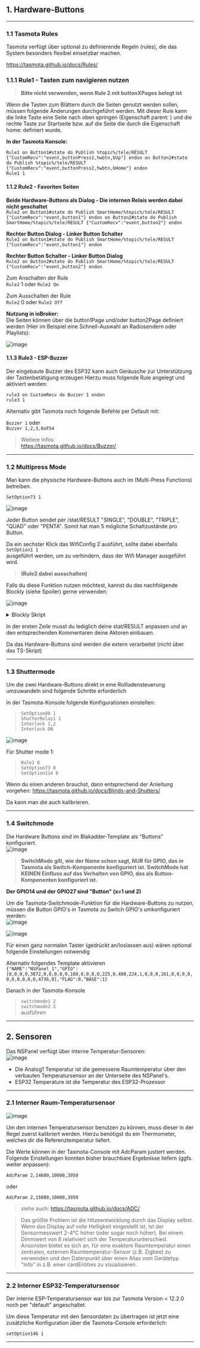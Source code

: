 ## 1. Hardware-Buttons

***

### 1.1  Tasmota Rules
Tasmota verfügt über optional zu definierende Regeln (rules), die das System besonders flexibel einsetzbar machen.

https://tasmota.github.io/docs/Rules/


### 1.1.1 Rule1 - Tasten zum navigieren nutzen
> **Bitte nicht verwenden, wenn Rule 2 mit buttonXPages belegt ist**  

Wenn die Tasten zum Blättern durch die Seiten genutzt werden sollen, müssen folgende Änderungen durchgeführt werden. Mit dieser Rule kann die linke Taste eine Seite nach oben springen (Eigenschaft parent: ) und die rechte Taste zur Startseite bzw. auf die Seite die durch die Eigenschaft home: definiert wurde.

**In der Tasmota Konsole:**
``` 
Rule1 on Button1#state do Publish %topic%/tele/RESULT {"CustomRecv":"event,buttonPress1,hwbtn,bUp"} endon on Button2#state do Publish %topic%/tele/RESULT {"CustomRecv":"event,buttonPress2,hwbtn,bHome"} endon
Rule1 1
``` 

#### 1.1.2    Rule2 - Favoriten Seiten

**Beide Hardware-Buttons als Dialog - Die internen Relais werden dabei nicht geschaltet**  
`Rule2 on Button1#state do Publish SmartHome/%topic%/tele/RESULT {"CustomRecv":"event,button1"} endon on Button2#state do Publish SmartHome/%topic%/tele/RESULT {"CustomRecv":"event,button2"} endon`  

**Rechter Button Dialog - Linker Button Schalter**  
`Rule2 on Button1#state do Publish SmartHome/%topic%/tele/RESULT {"CustomRecv":"event,button1"} endon`  

**Rechter Button Schalter - Linker Button Dialog**  
`Rule2 on Button2#state do Publish SmartHome/%topic%/tele/RESULT {"CustomRecv":"event,button2"} endon`  

Zum Anschalten der Rule  
`Rule2` 1 oder `Rule2 On`  

Zum Ausschalten der Rule  
`Rule2` 0 oder `Rule2 Off`  

**Nutzung in ioBroker:**  
Die Seiten können über die button1Page und/oder button2Page definiert werden (Hier im Beispiel eine Schnell-Auswahl an Radiosendern oder Playlists):  
 
![image](https://user-images.githubusercontent.com/102996011/189394576-f470cba5-0fe6-4a46-97f6-0cd6c48a613b.png)

#### 1.1.3    Rule3 - ESP-Buzzer 

Der eingebaute Buzzer des ESP32 kann auch Geräusche zur Unterstützung der Tastenbetätigung erzeugen Hierzu muss folgende Rule angelegt und aktiviert werden:  

`rule3 on CustomRecv do Buzzer 1 endon`  
`rule3 1`  

Alternativ gibt Tasmota noch folgende Befehle per Default mit:  

`Buzzer 1`
oder  
`Buzzer 1,2,3,0xF54`  

> Weitere Infos:  
> https://tasmota.github.io/docs/Buzzer/

***

### 1.2  Multipress Mode

Man kann die physische Hardware-Buttons auch im (Multi-Press Functions) betreiben.  

`SetOption73 1`  

![image](https://user-images.githubusercontent.com/102996011/189387787-664790aa-6db2-4322-98e3-6de77f4062fe.png)  

Jeder Button sendet per /stat/RESULT "SINGLE", "DOUBLE", "TRIPLE", "QUAD" oder "PENTA". Somit hat man 5 mögliche Schaltzustände pro Button.  

Da ein sechster Klick das WifiConfig 2 ausführt, sollte dabei ebenfalls  
`SetOption1 1`  
ausgeführt werden, um zu verhindern, dass der Wifi Manager ausgeführt wird.  

> **(Rule2 dabei ausschalten)**

Falls du diese Funktion nutzen möchtest, kannst du das nachfolgende Blockly (siehe Spoiler) gerne verwenden:  

![image](https://user-images.githubusercontent.com/102996011/189388435-a3c7177b-29ca-4808-a2a5-abde22ff4209.png) 

<details>
  <summary>Blockly Skript</summary>  

 ```
<xml xmlns="https://developers.google.com/blockly/xml">
  <variables>
    <variable id="$%h)IyP*A]i!w|o;@^u~">PanelResult</variable>
    <variable id="iG,DhTT3ntIL)6jkdBSx">Action</variable>
  </variables>
  <block type="on_ext" id="Z*WW:Hq=V/0/+D.7sBGj" x="88" y="63">
    <mutation xmlns="http://www.w3.org/1999/xhtml" items="1"></mutation>
    <field name="CONDITION">any</field>
    <field name="ACK_CONDITION"></field>
    <value name="OID0">
      <shadow type="field_oid" id="s?5LPlVoKvrW,Gf/,d6(">
        <field name="oid">default</field>
      </shadow>
      <block type="field_oid" id=";VZs-nq`+#GL`5jVspo^">
        <field name="oid">mqtt.0.SmartHome.NSPanel_1.stat.RESULT</field>
      </block>
    </value>
    <statement name="STATEMENT">
      <block type="variables_set" id="W*-eYA4LLj$WMX1vlx9+">
        <field name="VAR" id="$%h)IyP*A]i!w|o;@^u~">PanelResult</field>
        <value name="VALUE">
          <block type="convert_json2object" id="H}rYz*|_N_r:7lN6kRq)">
            <value name="VALUE">
              <block type="on_source" id="ks};I#sE9{y$Os12X3%`">
                <field name="ATTR">state.val</field>
              </block>
            </value>
          </block>
        </value>
        <next>
          <block type="controls_if" id="|e+,CBW1}SywJvnEFroP">
            <mutation elseif="1"></mutation>
            <value name="IF0">
              <block type="logic_compare" id="tkA^fRI!3FU^2Tiqlahc">
                <field name="OP">EQ</field>
                <value name="A">
                  <block type="text_getSubstring" id="k}-`K]@kua~8fg*?I[t#">
                    <mutation at1="true" at2="true"></mutation>
                    <field name="WHERE1">FROM_START</field>
                    <field name="WHERE2">FROM_START</field>
                    <value name="STRING">
                      <block type="on_source" id="qCOa@52xDIv4(R#:]Yzp">
                        <field name="ATTR">state.val</field>
                      </block>
                    </value>
                    <value name="AT1">
                      <block type="math_number" id="Ncm@lgRgVYVBF~^yWKRE">
                        <field name="NUM">3</field>
                      </block>
                    </value>
                    <value name="AT2">
                      <block type="math_number" id="Gov$3|Qrd91N~RUzWea=">
                        <field name="NUM">9</field>
                      </block>
                    </value>
                  </block>
                </value>
                <value name="B">
                  <block type="text" id="2~EGhvBs4KIPXXMcNVkx">
                    <field name="TEXT">Button1</field>
                  </block>
                </value>
              </block>
            </value>
            <statement name="DO0">
              <block type="variables_set" id="G!Z=C5KTj-Nl+XFa0RU_">
                <field name="VAR" id="iG,DhTT3ntIL)6jkdBSx">Action</field>
                <value name="VALUE">
                  <block type="get_attr" id="Ed}{-}B{X+obkb^Mmk8O">
                    <value name="PATH">
                      <shadow type="text">
                        <field name="TEXT">Button2.Action</field>
                      </shadow>
                      <block type="text" id="-XSmbNSLD2q^JU.3)[(^">
                        <field name="TEXT">Button1.Action</field>
                      </block>
                    </value>
                    <value name="OBJECT">
                      <block type="variables_get" id="-%8e}:rqW1kj_iUDQyyf">
                        <field name="VAR" id="$%h)IyP*A]i!w|o;@^u~">PanelResult</field>
                      </block>
                    </value>
                  </block>
                </value>
                <next>
                  <block type="controls_if" id="729?J2a__sAP*2PmMN2%">
                    <mutation elseif="4"></mutation>
                    <value name="IF0">
                      <block type="logic_compare" id="u9lV/l]c1,yVRl3(21(L">
                        <field name="OP">EQ</field>
                        <value name="A">
                          <block type="variables_get" id="kG0ARQ1j%HKz(I=l}`:P">
                            <field name="VAR" id="iG,DhTT3ntIL)6jkdBSx">Action</field>
                          </block>
                        </value>
                        <value name="B">
                          <block type="text" id="v?m}nM1~E8zR0,Ja+if+">
                            <field name="TEXT">SINGLE</field>
                          </block>
                        </value>
                      </block>
                    </value>
                    <statement name="DO0">
                      <block type="comment" id="iqFwhe!^P0z9-W9D[tyh">
                        <field name="COMMENT">Schalte etwas: Button1 1x gedrückt</field>
                        <next>
                          <block type="debug" id="F22M/f@lJ_xQ$t2#QW[#">
                            <field name="Severity">log</field>
                            <value name="TEXT">
                              <shadow type="text">
                                <field name="TEXT">Button</field>
                              </shadow>
                              <block type="text" id="?r3.Wy5c@$3DxmvbIGr}">
                                <field name="TEXT">Button1 SINGLE wurde gedrückt</field>
                              </block>
                            </value>
                          </block>
                        </next>
                      </block>
                    </statement>
                    <value name="IF1">
                      <block type="logic_compare" id="[Vpq7B,RWb4k)Bhwq{nh">
                        <field name="OP">EQ</field>
                        <value name="A">
                          <block type="variables_get" id="|Whz!$I5#Iym52Pg8N?p">
                            <field name="VAR" id="iG,DhTT3ntIL)6jkdBSx">Action</field>
                          </block>
                        </value>
                        <value name="B">
                          <block type="text" id="~f_cI8hrs;I)wJ-S.G3r">
                            <field name="TEXT">DOUBLE</field>
                          </block>
                        </value>
                      </block>
                    </value>
                    <statement name="DO1">
                      <block type="comment" id="D;PPB54t87N)%F{.hQAx">
                        <field name="COMMENT">Schalte etwas: Button1 2x gedrückt</field>
                        <next>
                          <block type="debug" id="xoG/r3;33`8/j$QeZHW5">
                            <field name="Severity">log</field>
                            <value name="TEXT">
                              <shadow type="text">
                                <field name="TEXT">Button</field>
                              </shadow>
                              <block type="text" id="9PgW|#6f8``brbWQM9q7">
                                <field name="TEXT">Button1 DOUBLE wurde gedrückt</field>
                              </block>
                            </value>
                          </block>
                        </next>
                      </block>
                    </statement>
                    <value name="IF2">
                      <block type="logic_compare" id="t)8drGw=u/q0Pl+ul^43">
                        <field name="OP">EQ</field>
                        <value name="A">
                          <block type="variables_get" id="-lf~?Q^H8o}J:cf@I5aN">
                            <field name="VAR" id="iG,DhTT3ntIL)6jkdBSx">Action</field>
                          </block>
                        </value>
                        <value name="B">
                          <block type="text" id="Z!={5~.hF?V-NFw73|BL">
                            <field name="TEXT">TRIPLE</field>
                          </block>
                        </value>
                      </block>
                    </value>
                    <statement name="DO2">
                      <block type="comment" id="xjdh~X8eM8ab/a/JuIM/">
                        <field name="COMMENT">Schalte etwas: Button1 3x gedrückt</field>
                        <next>
                          <block type="debug" id="n$kU%^k3$wHN/L**K=jA">
                            <field name="Severity">log</field>
                            <value name="TEXT">
                              <shadow type="text">
                                <field name="TEXT">Button</field>
                              </shadow>
                              <block type="text" id="SA^R/OJX#a7JDhE7LwL[">
                                <field name="TEXT">Button1 TRIPLE wurde gedrückt</field>
                              </block>
                            </value>
                          </block>
                        </next>
                      </block>
                    </statement>
                    <value name="IF3">
                      <block type="logic_compare" id="ZCUeBK[Sc08KKQVMF)tC">
                        <field name="OP">EQ</field>
                        <value name="A">
                          <block type="variables_get" id=":Jlhv9(rM!D5H*eM|Gw-">
                            <field name="VAR" id="iG,DhTT3ntIL)6jkdBSx">Action</field>
                          </block>
                        </value>
                        <value name="B">
                          <block type="text" id="6NH!g[HN7f=7_q%U10M!">
                            <field name="TEXT">QUAD</field>
                          </block>
                        </value>
                      </block>
                    </value>
                    <statement name="DO3">
                      <block type="comment" id="77*X9-*|mO]|P0$Jw=K`">
                        <field name="COMMENT">Schalte etwas: Button1 4x gedrückt</field>
                        <next>
                          <block type="debug" id="qE@`G.#9s!UAtrlMJ/yi">
                            <field name="Severity">log</field>
                            <value name="TEXT">
                              <shadow type="text">
                                <field name="TEXT">Button</field>
                              </shadow>
                              <block type="text" id="G:19{lKn)m`B!x(NUx5S">
                                <field name="TEXT">Button1 QUAD wurde gedrückt</field>
                              </block>
                            </value>
                          </block>
                        </next>
                      </block>
                    </statement>
                    <value name="IF4">
                      <block type="logic_compare" id="fz#2[~sK=iF%wd=4`hB,">
                        <field name="OP">EQ</field>
                        <value name="A">
                          <block type="variables_get" id="ROFyrrPZn5KJg7?Hs),Z">
                            <field name="VAR" id="iG,DhTT3ntIL)6jkdBSx">Action</field>
                          </block>
                        </value>
                        <value name="B">
                          <block type="text" id="a]-o=$vOr9JDr(T!#SmL">
                            <field name="TEXT">PENTA</field>
                          </block>
                        </value>
                      </block>
                    </value>
                    <statement name="DO4">
                      <block type="comment" id="fxPE82.Ci3L`ME=X3nl|">
                        <field name="COMMENT">Schalte etwas: Button1 5x gedrückt</field>
                        <next>
                          <block type="debug" id="7GbZ650het?k*+CCO:nr">
                            <field name="Severity">log</field>
                            <value name="TEXT">
                              <shadow type="text">
                                <field name="TEXT">Button</field>
                              </shadow>
                              <block type="text" id="*[}-a1hl?2pc^*@4E*hI">
                                <field name="TEXT">Button1 PENTA wurde gedrückt</field>
                              </block>
                            </value>
                          </block>
                        </next>
                      </block>
                    </statement>
                  </block>
                </next>
              </block>
            </statement>
            <value name="IF1">
              <block type="logic_compare" id="8Ev:iPPfN3B?L^Q]oOIc">
                <field name="OP">EQ</field>
                <value name="A">
                  <block type="text_getSubstring" id="xx:q0nC7,q8A8~v?PC#s">
                    <mutation at1="true" at2="true"></mutation>
                    <field name="WHERE1">FROM_START</field>
                    <field name="WHERE2">FROM_START</field>
                    <value name="STRING">
                      <block type="on_source" id="JWC4m9/7dS^!]+xQ-I0Y">
                        <field name="ATTR">state.val</field>
                      </block>
                    </value>
                    <value name="AT1">
                      <block type="math_number" id="k7=j)18I6TmB%)upvAVJ">
                        <field name="NUM">3</field>
                      </block>
                    </value>
                    <value name="AT2">
                      <block type="math_number" id=",EKn%h/uX3}ZjCvmW1KE">
                        <field name="NUM">9</field>
                      </block>
                    </value>
                  </block>
                </value>
                <value name="B">
                  <block type="text" id="Uuj{UrX@-3nNjw{n!H/@">
                    <field name="TEXT">Button2</field>
                  </block>
                </value>
              </block>
            </value>
            <statement name="DO1">
              <block type="variables_set" id="U~1k_f;62_-QkRvGZz=)">
                <field name="VAR" id="iG,DhTT3ntIL)6jkdBSx">Action</field>
                <value name="VALUE">
                  <block type="get_attr" id="izCz6K1Y;L.7M7MlHA$c">
                    <value name="PATH">
                      <shadow type="text">
                        <field name="TEXT">Button2.Action</field>
                      </shadow>
                      <block type="text" id="y1)^1#)QjYVVA7)mWdvM">
                        <field name="TEXT">Button2.Action</field>
                      </block>
                    </value>
                    <value name="OBJECT">
                      <block type="variables_get" id="TIg$Lr%^Fuk`fxDLC:,^">
                        <field name="VAR" id="$%h)IyP*A]i!w|o;@^u~">PanelResult</field>
                      </block>
                    </value>
                  </block>
                </value>
                <next>
                  <block type="controls_if" id="tC_APU:6jW5063/l=sR1">
                    <mutation elseif="4"></mutation>
                    <value name="IF0">
                      <block type="logic_compare" id="P9XXNXzc+3H{*^w1P_@q">
                        <field name="OP">EQ</field>
                        <value name="A">
                          <block type="variables_get" id="sua/L8[qi8e:U#m}d^pi">
                            <field name="VAR" id="iG,DhTT3ntIL)6jkdBSx">Action</field>
                          </block>
                        </value>
                        <value name="B">
                          <block type="text" id="E^e9/nh{n@)S6e:4q3_h">
                            <field name="TEXT">SINGLE</field>
                          </block>
                        </value>
                      </block>
                    </value>
                    <statement name="DO0">
                      <block type="comment" id="qoOw*}O|E06w[5[cXWLo">
                        <field name="COMMENT">Schalte etwas: Button2 1x gedrückt</field>
                        <next>
                          <block type="debug" id=",tE:-UWz(0Zqlc8KBLqO">
                            <field name="Severity">log</field>
                            <value name="TEXT">
                              <shadow type="text" id="!waPZV$J9fR+dq462%h+">
                                <field name="TEXT">Button</field>
                              </shadow>
                              <block type="text" id="{3#KVO|*86E:3pR/!%WP">
                                <field name="TEXT">Button2 SINGLE wurde gedrückt</field>
                              </block>
                            </value>
                          </block>
                        </next>
                      </block>
                    </statement>
                    <value name="IF1">
                      <block type="logic_compare" id="_Z+eBL!Zj.|LQL+_s|Ld">
                        <field name="OP">EQ</field>
                        <value name="A">
                          <block type="variables_get" id="15Tx7/a!(wJ;FO+x!4JW">
                            <field name="VAR" id="iG,DhTT3ntIL)6jkdBSx">Action</field>
                          </block>
                        </value>
                        <value name="B">
                          <block type="text" id="}l%?@L+:Ma!=:d2Ky/%*">
                            <field name="TEXT">DOUBLE</field>
                          </block>
                        </value>
                      </block>
                    </value>
                    <statement name="DO1">
                      <block type="comment" id="~72fN$sZV!.O{%*0+awy">
                        <field name="COMMENT">Schalte etwas: Button2 2x gedrückt</field>
                        <next>
                          <block type="debug" id="-T4*$n8-_X_{@6!Ga5FQ">
                            <field name="Severity">log</field>
                            <value name="TEXT">
                              <shadow type="text">
                                <field name="TEXT">Button</field>
                              </shadow>
                              <block type="text" id="LFX2j}Pr:o,{$YxQVcp2">
                                <field name="TEXT">Button2 DOUBLE wurde gedrückt</field>
                              </block>
                            </value>
                          </block>
                        </next>
                      </block>
                    </statement>
                    <value name="IF2">
                      <block type="logic_compare" id="6-2Eew1,aoyC]Th*AaJ5">
                        <field name="OP">EQ</field>
                        <value name="A">
                          <block type="variables_get" id="4Nl6[tYm2pL@rL7v8vLI">
                            <field name="VAR" id="iG,DhTT3ntIL)6jkdBSx">Action</field>
                          </block>
                        </value>
                        <value name="B">
                          <block type="text" id="zthA#*kib2r|xv+,A{Sh">
                            <field name="TEXT">TRIPLE</field>
                          </block>
                        </value>
                      </block>
                    </value>
                    <statement name="DO2">
                      <block type="comment" id="?OI)q#8XL#1)x.E=*m~~">
                        <field name="COMMENT">Schalte etwas: Button2 3x gedrückt</field>
                        <next>
                          <block type="debug" id="%6ZLfC`!6?Z%jXlF:mFa">
                            <field name="Severity">log</field>
                            <value name="TEXT">
                              <shadow type="text">
                                <field name="TEXT">Button</field>
                              </shadow>
                              <block type="text" id="eh|tY,l}uz:WTx}4_G_E">
                                <field name="TEXT">Button2 TRIPLE wurde gedrückt</field>
                              </block>
                            </value>
                          </block>
                        </next>
                      </block>
                    </statement>
                    <value name="IF3">
                      <block type="logic_compare" id="*~f.cy|6d8U0s?|^%:8R">
                        <field name="OP">EQ</field>
                        <value name="A">
                          <block type="variables_get" id="tiZ6%x5iuvhh:Yi*9qB9">
                            <field name="VAR" id="iG,DhTT3ntIL)6jkdBSx">Action</field>
                          </block>
                        </value>
                        <value name="B">
                          <block type="text" id="I|K0m__6/:.kuBtYQE5l">
                            <field name="TEXT">QUAD</field>
                          </block>
                        </value>
                      </block>
                    </value>
                    <statement name="DO3">
                      <block type="comment" id="ToQ_dt~n$Ef|8-fb|__O">
                        <field name="COMMENT">Schalte etwas: Button2 4x gedrückt</field>
                        <next>
                          <block type="debug" id="qyb7DL~:^6|r@9~KOb+A">
                            <field name="Severity">log</field>
                            <value name="TEXT">
                              <shadow type="text">
                                <field name="TEXT">Button</field>
                              </shadow>
                              <block type="text" id="tb4wo7_n@J)Q9$FLf|rV">
                                <field name="TEXT">Button2 QUAD wurde gedrückt</field>
                              </block>
                            </value>
                          </block>
                        </next>
                      </block>
                    </statement>
                    <value name="IF4">
                      <block type="logic_compare" id="M:x`b;I}a8;jJU=g}u)[">
                        <field name="OP">EQ</field>
                        <value name="A">
                          <block type="variables_get" id="Yh,)fk$+WmVXS=iwbzK{">
                            <field name="VAR" id="iG,DhTT3ntIL)6jkdBSx">Action</field>
                          </block>
                        </value>
                        <value name="B">
                          <block type="text" id="1FMk3I`mfaAfEhMd$D#e">
                            <field name="TEXT">PENTA</field>
                          </block>
                        </value>
                      </block>
                    </value>
                    <statement name="DO4">
                      <block type="comment" id="5+tVGCf{MdkG(OBDmuy|">
                        <field name="COMMENT">Schalte etwas: Button2 5x gedrückt</field>
                        <next>
                          <block type="debug" id="}{-PVi#AL#[EGD,eb?M#">
                            <field name="Severity">log</field>
                            <value name="TEXT">
                              <shadow type="text">
                                <field name="TEXT">Button</field>
                              </shadow>
                              <block type="text" id="HuBkD3zi|o@.S3w.Qh7n">
                                <field name="TEXT">Button2 PENTA wurde gedrückt</field>
                              </block>
                            </value>
                          </block>
                        </next>
                      </block>
                    </statement>
                  </block>
                </next>
              </block>
            </statement>
          </block>
        </next>
      </block>
    </statement>
  </block>
</xml>
```
</details>  


In der ersten Zeile musst du lediglich deine stat/RESULT anpassen und an den entsprechenden Kommentaren deine Aktoren einbauen.  

Da das Hardware-Buttons sind werden die extern verarbeitet (nicht über das TS-Skript)  

***

### 1.3  Shuttermode

Um die zwei Hardware-Buttons direkt in eine Rollladensteuerung umzuwandeln sind folgende Schritte erforderlich 

In der Tasmota-Konsole folgende Konfigurationen einstellen:
> `SetOption80 1`  
> `ShutterRelay1 1`  
> `Interlock 1,2`  
> `Interlock ON`  

![image](https://user-images.githubusercontent.com/102996011/189386244-7d4fa7d3-de96-4608-975d-8c5853e2e721.png)

Für Shutter mode 1:
> `Rule2 0`  
> `SetOption73 0`  
> `SetOption114 0`  

Wenn du einen anderen brauchst, dann entsprechend der Anleitung vorgehen:
https://tasmota.github.io/docs/Blinds-and-Shutters/

Da kann man die auch kalibrieren.

***

### 1.4  Switchmode

Die Hardware Buttons sind im Blakadder-Template als "Buttons" konfiguriert.  
![image](https://user-images.githubusercontent.com/102996011/189384620-7bd59a70-d807-451b-84d3-bf40b9b0c1d8.png)

> **SwitchMode gilt, wie der Name schon sagt, NUR für GPIO, das in Tasmota als Switch<x>-Komponente konfiguriert ist. SwitchMode hat KEINEN Einfluss auf das Verhalten von GPIO, das als Button<x>-Komponenten konfiguriert ist.**

**Der GPIO14 und der GPIO27 sind "Button<x>" (x=1 und 2)**

Um die Tasmota-Switchmode-Funktion für die Hardware-Buttons zu nutzen, müssen die Button GPIO's in Tasmota zu Switch GPIO's umkonfiguriert werden:  
![image](https://user-images.githubusercontent.com/102996011/189382319-3830b438-2e4c-40c8-930e-46177d48b146.png)  

![image](https://user-images.githubusercontent.com/102996011/189382449-5d870f37-10b8-4f59-8ea1-8a38aa8d3a0b.png)  

Für einen ganz normalen Taster (gedrückt an/loslassen aus) wären optional folgende Einstellungen notwendig  

Alternativ folgendes Template aktivieren  
`{"NAME":"NSPanel_1","GPIO":[0,0,0,0,3872,0,0,0,0,0,160,0,0,0,0,225,0,480,224,1,0,0,0,161,0,0,0,0,0,0,0,0,0,0,4736,0],"FLAG":0,"BASE":1}`  

Danach in der Tasmota-Konsole  
> `switchmode1 2`  
> `switchmode2 2`  
ausführen  

***  

## 2. Sensoren  
  
Das NSPanel verfügt über interne Temperatur-Sensoren:  
![image](https://user-images.githubusercontent.com/102996011/199740914-acabb5b8-1684-449a-aab3-a9a0790a5c27.png)  
  
* Die Analog1 Temperatur ist die gemessene Raumtemperatur über den verbauten Temperatursensor an der Unterseite des NSPanel's.  
* ESP32 Temperature ist die Temperatur des ESP32-Prozessor  
  
***  
### 2.1  Interner Raum-Temperatursensor  
  
![image](https://user-images.githubusercontent.com/102996011/199742686-8d1e6575-7407-4f4f-a1bd-aa0e68882792.png)  
  
Um den internen Temperatursensor benutzen zu können, muss dieser in der Regel zuerst kalibriert werden. Hierzu benötigst du ein Thermometer, welches dir die Referenztemperatur liefert.  

Die Werte können in der Tasmota-Console mit AdcParam<x> justiert werden. Folgende Einstellungen konnten bisher brauchbare Ergebnisse liefern (ggfs. weiter anpassen):  

`AdcParam 2,14600,10000,3950`  

oder  

`AdcParam 2,15880,10000,3950`  

> siehe auch: https://tasmota.github.io/docs/ADC/  

> Das größte Problem ist die Hitzeentwicklung durch das Display selbst. Wenn das Display auf volle Helligkeit eingestellt ist, ist der Sensormesswert 2-4°C höher (oder sogar noch höher). Bei einem Dimmwert von 8 relativiert sich der Temperaturunterschied.  
Ansonsten bietet es sich an, für eine exaktere Raumtemperatur einen zentralen, externen Raumtemperatur-Sensor (z.B. Zigbee) zu verwenden und den Datenpunkt über einen Alias vom Gerätetyp "Info" in z.B. einer cardEntities zu visualisieren.  

***  

### 2.2  Interner ESP32-Temperatursensor  

Der interne ESP-Temperatursensor war bis zur Tasmota Version < 12.2.0 noch per "default" angeschaltet.  

Um diese Temperatur mit den Sensordaten zu übertragen ist jetzt eine zusätzliche Konfiguration über die Tasmota-Console erforderlich:  

`setOption146 1`  

***  


